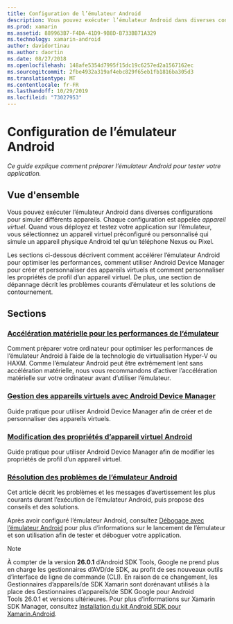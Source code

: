 ```yaml
---
title: Configuration de l’émulateur Android
description: Vous pouvez exécuter l’émulateur Android dans diverses configurations pour simuler différents appareils. Ce guide explique comment préparer l’émulateur Android pour tester votre application.
ms.prod: xamarin
ms.assetid: 889963B7-F4DA-41D9-9B8D-B733BB71A329
ms.technology: xamarin-android
author: davidortinau
ms.author: daortin
ms.date: 08/27/2018
ms.openlocfilehash: 148afe5354d7995f15dc19c6257ed2a1567162ec
ms.sourcegitcommit: 2fbe4932a319af4ebc829f65eb1fb1816ba305d3
ms.translationtype: MT
ms.contentlocale: fr-FR
ms.lasthandoff: 10/29/2019
ms.locfileid: "73027953"
---
```

# <a name="android-emulator-setup"></a>Configuration de l’émulateur Android

_Ce guide explique comment préparer l’émulateur Android pour tester votre application._

## <a name="overview"></a>Vue d'ensemble

Vous pouvez exécuter l’émulateur Android dans diverses configurations pour simuler différents appareils. Chaque configuration est appelée _appareil virtuel_. Quand vous déployez et testez votre application sur l’émulateur, vous sélectionnez un appareil virtuel préconfiguré ou personnalisé qui simule un appareil physique Android tel qu’un téléphone Nexus ou Pixel.

Les sections ci-dessous décrivent comment accélérer l’émulateur Android pour optimiser les performances, comment utiliser Android Device Manager pour créer et personnaliser des appareils virtuels et comment personnaliser les propriétés de profil d’un appareil virtuel. De plus, une section de dépannage décrit les problèmes courants d’émulateur et les solutions de contournement.

## <a name="sections"></a>Sections

### <a name="hardware-acceleration-for-emulator-performanceandroidget-startedinstallationandroid-emulatorhardware-accelerationmd"></a>[Accélération matérielle pour les performances de l’émulateur](~/android/get-started/installation/android-emulator/hardware-acceleration.md)

Comment préparer votre ordinateur pour optimiser les performances de l’émulateur Android à l’aide de la technologie de virtualisation Hyper-V ou HAXM. Comme l’émulateur Android peut être extrêmement lent sans accélération matérielle, nous vous recommandons d’activer l’accélération matérielle sur votre ordinateur avant d’utiliser l’émulateur.

### <a name="managing-virtual-devices-with-the-android-device-managerandroidget-startedinstallationandroid-emulatordevice-managermd"></a>[Gestion des appareils virtuels avec Android Device Manager](~/android/get-started/installation/android-emulator/device-manager.md)

Guide pratique pour utiliser Android Device Manager afin de créer et de personnaliser des appareils virtuels.

### <a name="editing-android-virtual-device-propertiesandroidget-startedinstallationandroid-emulatordevice-propertiesmd"></a>[Modification des propriétés d’appareil virtuel Android](~/android/get-started/installation/android-emulator/device-properties.md)

Guide pratique pour utiliser Android Device Manager afin de modifier les propriétés de profil d’un appareil virtuel.

### <a name="android-emulator-troubleshootingandroidget-startedinstallationandroid-emulatortroubleshootingmd"></a>[Résolution des problèmes de l’émulateur Android](~/android/get-started/installation/android-emulator/troubleshooting.md)

Cet article décrit les problèmes et les messages d’avertissement les plus courants durant l’exécution de l’émulateur Android, puis propose des conseils et des solutions.

Après avoir configuré l’émulateur Android, consultez [Débogage avec l’émulateur Android](~/android/deploy-test/debugging/debug-on-emulator.md) pour plus d’informations sur le lancement de l’émulateur et son utilisation afin de tester et déboguer votre application.

> [!NOTE]
> À compter de la version **26.0.1** d’Android SDK Tools, Google ne prend plus en charge les gestionnaires d’AVD/de SDK, au profit de ses nouveaux outils d’interface de ligne de commande (CLI). En raison de ce changement, les Gestionnaires d’appareils/de SDK Xamarin sont dorénavant utilisés à la place des Gestionnaires d’appareils/de SDK Google pour Android Tools 26.0.1 et versions ultérieures. Pour plus d’informations sur Xamarin SDK Manager, consultez [Installation du kit Android SDK pour Xamarin.Android](~/android/get-started/installation/android-sdk.md).
